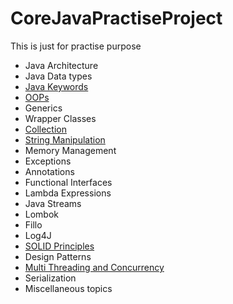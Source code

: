 # CoreJavaPractiseProject

This is just for practise purpose

* Java Architecture
* Java Data types
* [Java Keywords](src/com/keywords/KEYWORDS.MD)
* [OOPs](src/com/oops/OOPS.MD)
* Generics
* Wrapper Classes
* [Collection](src/com/collection/COLLECTION.MD)
* [String Manipulation](src/com/string/STRING_MANIPULATION.MD)
* Memory Management
* Exceptions
* Annotations 
* Functional Interfaces 
* Lambda Expressions 
* Java Streams 
* Lombok 
* Fillo 
* Log4J 
* [SOLID Principles](src/com/solidprinciples/SOLID_PRINCIPLES.MD)
* Design Patterns 
* [Multi Threading and Concurrency](src/com/multithreading/MULTITHREADING.MD)
* Serialization 
* Miscellaneous topics
